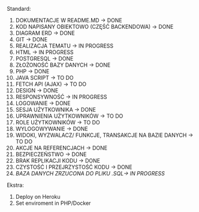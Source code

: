Standard:
1. DOKUMENTACJE W README.MD -> DONE
2. KOD NAPISANY OBIEKTOWO (CZĘŚĆ BACKENDOWA) -> DONE
3. DIAGRAM ERD -> DONE
4. GIT -> DONE
5. REALIZACJA TEMATU -> IN PROGRESS
6. HTML -> IN PROGRESS
7. POSTGRESQL -> DONE    
8. ZŁOŻONOŚĆ BAZY DANYCH -> DONE
9. PHP -> DONE
10. JAVA SCRIPT -> TO DO
11. FETCH API (AJAX) -> TO DO
12. DESIGN -> DONE
13. RESPONSYWNOŚĆ -> IN PROGRESS
14. LOGOWANIE -> DONE
15. SESJA UŻYTKOWNIKA -> DONE
16. UPRAWNIENIA UŻYTKOWNIKÓW -> TO DO
17. ROLE UŻYTKOWNIKÓW -> TO DO
18. WYLOGOWYWANIE -> DONE
19. WIDOKI, WYZWALACZ/ FUNKCJE, TRANSAKCJE NA BAZIE DANYCH  -> TO DO
20. AKCJE NA REFERENCJACH  -> DONE
21. BEZPIECZEŃSTWO -> DONE
22. BRAK REPLIKACJI KODU -> DONE
23. CZYSTOŚĆ I PRZEJRZYSTOŚĆ KODU -> DONE
24. *BAZA DANYCH ZRZUCONA DO PLIKU .SQL-> IN PROGRESS*

Ekstra:
1. Deploy on Heroku
2. Set enviroment in PHP/Docker
